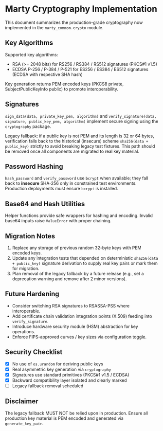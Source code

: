 # Marty Cryptography Implementation

This document summarizes the production-grade cryptography now implemented in the `marty_common.crypto` module.

## Key Algorithms

Supported key algorithms:
- RSA (>= 2048 bits) for RS256 / RS384 / RS512 signatures (PKCS#1 v1.5)
- ECDSA P-256 / P-384 / P-521 for ES256 / ES384 / ES512 signatures (ECDSA with respective SHA hash)

Key generation returns PEM encoded keys (PKCS8 private, SubjectPublicKeyInfo public) to promote interoperability.

## Signatures

`sign_data(data, private_key_pem, algorithm)` and `verify_signature(data, signature, public_key_pem, algorithm)` implement secure signing using the `cryptography` package.

Legacy fallback: if a public key is not PEM and its length is 32 or 64 bytes, verification falls back to the historical (insecure) scheme `sha256(data + public_key)` strictly to avoid breaking legacy test fixtures. This path should be removed once all components are migrated to real key material.

## Password Hashing

`hash_password` and `verify_password` use `bcrypt` when available; they fall back to **insecure** SHA-256 only in constrained test environments. Production deployments must ensure `bcrypt` is installed.

## Base64 and Hash Utilities

Helper functions provide safe wrappers for hashing and encoding. Invalid base64 inputs raise `ValueError` with proper chaining.

## Migration Notes

1. Replace any storage of previous random 32-byte keys with PEM encoded keys.
2. Update any integration tests that depended on deterministic `sha256(data + public_key)` signature derivation to supply real key pairs or mark them for migration.
3. Plan removal of the legacy fallback by a future release (e.g., set a deprecation warning and remove after 2 minor versions).

## Future Hardening

- Consider switching RSA signatures to RSASSA-PSS where interoperable.
- Add certificate chain validation integration points (X.509) feeding into `verify_signature`.
- Introduce hardware security module (HSM) abstraction for key operations.
- Enforce FIPS-approved curves / key sizes via configuration toggle.

## Security Checklist

- [x] No use of `os.urandom` for deriving public keys
- [x] Real asymmetric key generation via `cryptography`
- [x] Signatures use standard primitives (PKCS#1 v1.5 / ECDSA)
- [x] Backward compatibility layer isolated and clearly marked
- [ ] Legacy fallback removal scheduled

## Disclaimer

The legacy fallback MUST NOT be relied upon in production. Ensure all production key material is PEM encoded and generated via `generate_key_pair`.
